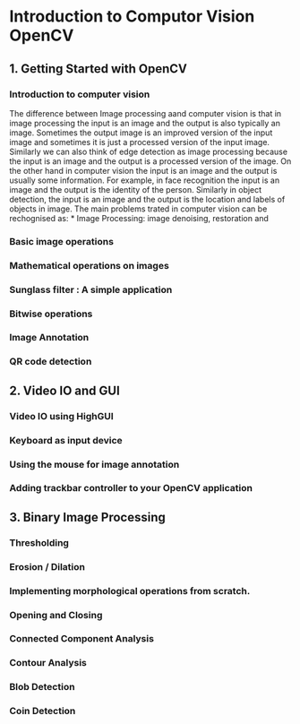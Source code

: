# Introduction to Computor Vision  OpenCV
##  1. Getting Started with OpenCV 
### Introduction to computer vision 
The difference between Image processing aand computer vision is that in image processing the input is an image
    and the output is also typically an image. Sometimes the output image is an
    improved version of the input image and sometimes it is just a processed version
    of the input image. 
    Similarly we can also think of edge detection as image processing
    because the input is an image and the output is a processed version of the
    image. 
    On the other hand in computer vision the input is an image
    and the output is usually some information. 
    For example, in face  recognition the input is an image and the output is the identity of the person.
    Similarly in object detection, the input is an image and the output is the
    location and labels of objects in image. 
    The main problems trated in computer vision can be rechognised as:
    * Image Processing: image denoising, restoration and 
    
### Basic image operations 
### Mathematical operations on images 
###  Sunglass filter : A simple application
###  Bitwise operations 
### Image Annotation 
###  QR code detection 

## 2. Video IO and GUI 
### Video IO using HighGUI 
### Keyboard as input device 
### Using the mouse for image annotation 
### Adding trackbar controller to your OpenCV application

## 3. Binary Image Processing 
### Thresholding 
### Erosion / Dilation 
###  Implementing morphological operations from scratch. 
###  Opening and Closing 
### Connected Component Analysis 
### Contour Analysis 
### Blob Detection
### Coin Detection
